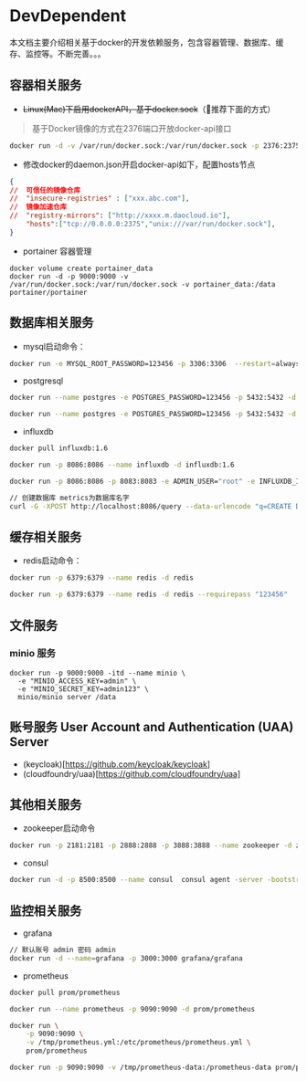 # DevDependent

本文档主要介绍相关基于docker的开发依赖服务，包含容器管理、数据库、缓存、监控等。不断完善。。。

## 容器相关服务

- ~~Linux(Mac)下启用dockerAPI，基于docker.sock~~（推荐下面的方式）

> 基于Docker镜像的方式在2376端口开放docker-api接口

```bash
docker run -d -v /var/run/docker.sock:/var/run/docker.sock -p 2376:2375 bobrik/socat TCP4-LISTEN:2375,fork,reuseaddr UNIX-CONNECT:/var/run/docker.sock
```

- 修改docker的daemon.json开启docker-api如下，配置hosts节点

```json
{
//  可信任的镜像仓库
//  "insecure-registries" : ["xxx.abc.com"],
//  镜像加速仓库
//  "registry-mirrors": ["http://xxxx.m.daocloud.io"],
    "hosts":["tcp://0.0.0.0:2375","unix:///var/run/docker.sock"],
}
```

- portainer 容器管理

```
docker volume create portainer_data
docker run -d -p 9000:9000 -v /var/run/docker.sock:/var/run/docker.sock -v portainer_data:/data portainer/portainer
```

## 数据库相关服务

- mysql启动命令：

```bash
docker run -e MYSQL_ROOT_PASSWORD=123456 -p 3306:3306  --restart=always --name mysql -d mysql:5.7.20
```

- postgresql

```bash
docker run --name postgres -e POSTGRES_PASSWORD=123456 -p 5432:5432 -d postgres:10.5

docker run --name postgres -e POSTGRES_PASSWORD=123456 -p 5432:5432 -d postgres:9.6
```


- influxdb

```bash
docker pull influxdb:1.6

docker run -p 8086:8086 --name influxdb -d influxdb:1.6

docker run -p 8086:8086 -p 8083:8083 -e ADMIN_USER="root" -e INFLUXDB_INIT_PWD="123456" -e PRE_CREATE_DB="metrics" --name influxdb -d influxdb:1.6

// 创建数据库 metrics为数据库名字
curl -G -XPOST http://localhost:8086/query --data-urlencode "q=CREATE DATABASE metrics"
```

## 缓存相关服务

- redis启动命令：

```bash
docker run -p 6379:6379 --name redis -d redis

docker run -p 6379:6379 --name redis -d redis --requirepass "123456"
```

## 文件服务

### minio 服务

```
docker run -p 9000:9000 -itd --name minio \
  -e "MINIO_ACCESS_KEY=admin" \
  -e "MINIO_SECRET_KEY=admin123" \
  minio/minio server /data
```

## 账号服务 User Account and Authentication (UAA) Server

- (keycloak)[https://github.com/keycloak/keycloak]
- (cloudfoundry/uaa)[https://github.com/cloudfoundry/uaa]

## 其他相关服务

- zookeeper启动命令

```bash
docker run -p 2181:2181 -p 2888:2888 -p 3888:3888 --name zookeeper -d zookeeper
```

- consul

```bash
docker run -d -p 8500:8500 --name consul  consul agent -server -bootstrap -client=0.0.0.0 -ui
```


## 监控相关服务

- grafana

```bash
// 默认账号 admin 密码 admin
docker run -d --name=grafana -p 3000:3000 grafana/grafana
```

- prometheus

```bash
docker pull prom/prometheus

docker run --name prometheus -p 9090:9090 -d prom/prometheus

docker run \
    -p 9090:9090 \
    -v /tmp/prometheus.yml:/etc/prometheus/prometheus.yml \
    prom/prometheus

docker run -p 9090:9090 -v /tmp/prometheus-data:/prometheus-data prom/prometheus
```
